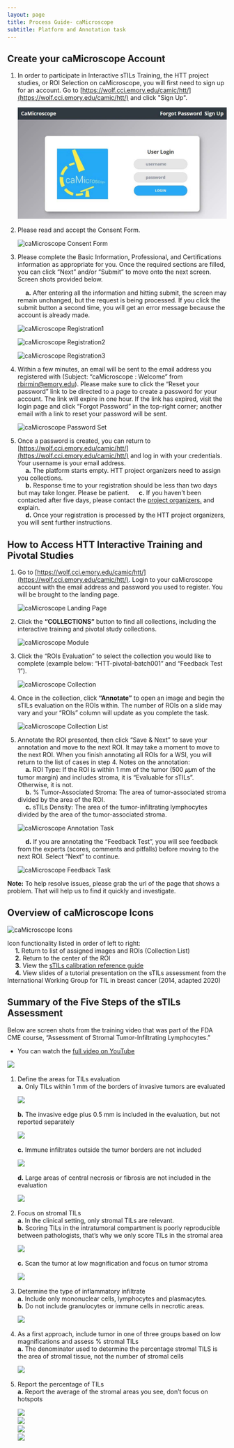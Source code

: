 ```yaml
---
layout: page
title: Process Guide- caMicroscope 
subtitle: Platform and Annotation task
---
```


## Create your caMicroscope Account

1. In order to participate in Interactive sTILs Training, the HTT project studies, or ROI Selection on caMicroscope, you will first need to sign up for an account. Go to [https://wolf.cci.emory.edu/camic/htt/](https://wolf.cci.emory.edu/camic/htt/) and click "Sign Up". 

    ![caMicroscope Login Page](./pdfs-images/camic-processGuide/camic-logIn.jpg)

2. Please read and accept the Consent Form.

    ![caMicroscope Consent Form](/pdfs-images/camic-processGuide/camic-consentForm.jpg)

3. Please complete the Basic Information, Professional, and Certifications information as appropriate for you. Once the required sections are filled, you can click “Next” and/or “Submit” to move onto the next screen. Screen shots provided below.  

    &emsp; **a.** After entering all the information and hitting submit, the screen may remain unchanged, but the request is being processed. If you click the submit button a second time, you will get an error message because the account is already made.  

    ![caMicroscope Registration1](/pdfs-images/camic-processGuide/camic-reg1.jpg)

    ![caMicroscope Registration2](/pdfs-images/camic-processGuide/camic-reg2.jpg)

    ![caMicroscope Registration3](/pdfs-images/camic-processGuide/camic-reg3.jpg)

4. Within a few minutes, an email will be sent to the email address you registered with (Subject: “caMicroscope : Welcome” from rbirmin@emory.edu). Please make sure to click the “Reset your password” link to be directed to a page to create a password for your account. The link will expire in one hour. If the link has expired, visit the login page and click “Forgot Password” in the top-right corner; another email with a link to reset your password will be sent.

    ![caMicroscope Password Set](/pdfs-images/camic-processGuide/camic-password.jpg)

5. Once a password is created, you can return to [https://wolf.cci.emory.edu/camic/htt/](https://wolf.cci.emory.edu/camic/htt/) and log in with your credentials. Your username is your email address.  
    &emsp; **a.** The platform starts empty. HTT project organizers need to assign you collections.  
    &emsp; **b.** Response time to your registration should be less than two days but may take longer. Please be patient.
    &emsp; **c.** If you haven’t been contacted after five days, please contact the [project organizers.](../team.md) and explain.  
    &emsp; **d.** Once your registration is processed by the HTT project organizers, you will sent further instructions.  


## How to Access HTT Interactive Training and Pivotal Studies

1. Go to [https://wolf.cci.emory.edu/camic/htt/](https://wolf.cci.emory.edu/camic/htt/). Login to your caMicroscope account with the email address and password you used to register. You will be brought to the landing page. 

    ![caMicroscope Landing Page](/pdfs-images/camic-processGuide/camic-landingPage.jpg)

2. Click the **“COLLECTIONS”** button to find all collections, including the interactive training and pivotal study collections.

    ![caMicroscope Module](/pdfs-images/camic-processGuide/camic-annotateMod.jpg)

3. Click the “ROIs Evaluation” to select the collection you would like to complete (example below: “HTT-pivotal-batch001” and “Feedback Test 1”).

    ![caMicroscope Collection](/pdfs-images/camic-processGuide/camic-collection.jpg)

4. Once in the collection, click **“Annotate”** to open an image and begin the sTILs evaluation on the ROIs within. The number of ROIs on a slide may vary and your “ROIs” column will update as you complete the task.

    ![caMicroscope Collection List](/pdfs-images/camic-processGuide/camic-collectionList.jpg)

5. Annotate the ROI presented, then click “Save & Next” to save your annotation and move to the next ROI. It may take a moment to move to the next ROI. When you finish annotating all ROIs for a WSI, you will return to the list of cases in step 4. Notes on the annotation:  
    &emsp; **a.** ROI Type: If the ROI is within 1 mm of the tumor (500 𝜇𝜇m of the tumor margin) and includes stroma, it is “Evaluable for sTILs”. Otherwise, it is not.  
    &emsp; **b.** % Tumor-Associated Stroma: The area of tumor-associated stroma divided by the area of the ROI.  
    &emsp; **c.** sTILs Density: The area of the tumor-infiltrating lymphocytes divided by the area of the tumor-associated stroma.  

    ![caMicroscope Annotation Task](/pdfs-images/camic-processGuide/camic-annotationTask.jpg)   

    &emsp; **d.** If you are annotating the “Feedback Test”, you will see feedback from the experts (scores, comments and pitfalls) before moving to the next ROI. Select “Next” to continue.  

    ![caMicroscope Feedback Task](/pdfs-images/camic-processGuide/camic-feedbackTask.jpg)


**Note:** To help resolve issues, please grab the url of the page that shows a problem. That will help us to find it quickly and investigate.  


## Overview of caMicroscope Icons

![caMicroscope Icons](/pdfs-images/camic-processGuide/camic-icons.jpg)

Icon functionality listed in order of left to right:  
    &emsp; **1.** Return to list of assigned images and ROIs (Collection List)  
    &emsp; **2.** Return to the center of the ROI  
    &emsp; **3.** View the [sTILs calibration reference guide](../training-2023/images/salgado2014-fig4.jpg)  
    &emsp; **4.** View slides of a tutorial presentation on the sTILs assessment from the International Working Group for TIL in breast cancer (2014, adapted 2020)   


## Summary of the Five Steps of the sTILs Assessment

Below are screen shots from the training video that was part of the FDA CME course, “Assessment of Stromal Tumor-Infiltrating Lymphocytes.”

* You can watch the [full video on YouTube](https://www.youtube.com/watch?v=aPa-pXIBBlU)

![](/pdfs-images/camic-processGuide/iiobwg-topBanner.jpg)

1. Define the areas for TILs evaluation  
    **a.** Only TILs within 1 mm of the borders of invasive tumors are evaluated  

    ![](/pdfs-images/camic-processGuide/iiobwg-1a.jpg)  

    **b.** The invasive edge plus 0.5 mm is included in the evaluation, but not reported separately  

    ![](/pdfs-images/camic-processGuide/iiobwg-1b.jpg)  

    **c.** Immune infiltrates outside the tumor borders are not included  

    ![](/pdfs-images/camic-processGuide/iiobwg-1c.jpg)  

    **d.** Large areas of central necrosis or fibrosis are not included in the evaluation  

    ![](/pdfs-images/camic-processGuide/iiobwg-1d.jpg)

2. Focus on stromal TILs  
    **a.** In the clinical setting, only stromal TILs are relevant.  
    **b.** Scoring TILs in the intratumoral compartment is poorly reproducible between pathologists, that’s why we only score TILs in the stromal area  

    ![](/pdfs-images/camic-processGuide/iiobwg-2b.jpg)

    **c.** Scan the tumor at low magnification and focus on tumor stroma  

    ![](/pdfs-images/camic-processGuide/iiobwg-2c.jpg)

3. Determine the type of inflammatory infiltrate  
    **a.** Include only mononuclear cells, lymphocytes and plasmacytes.  
    **b.** Do not include granulocytes or immune cells in necrotic areas.  

    ![](/pdfs-images/camic-processGuide/iiobwg-3b.jpg)

4. As a first approach, include tumor in one of three groups based on low magnifications and assess % stromal TILs  
    **a.** The denominator used to determine the percentage stromal TILS is the area of stromal tissue, not the number of stromal cells    

    ![](/pdfs-images/camic-processGuide/iiobwg-4a.jpg)  

5. Report the percentage of TILs  
    **a.** Report the average of the stromal areas you see, don’t focus on hotspots  

    ![](/pdfs-images/camic-processGuide/iiobwg-5a1.jpg)  
    ![](/pdfs-images/camic-processGuide/iiobwg-5a2.jpg)  
    ![](/pdfs-images/camic-processGuide/iiobwg-5a3.jpg)  
    ![](/pdfs-images/camic-processGuide/iiobwg-5a4.jpg)  


